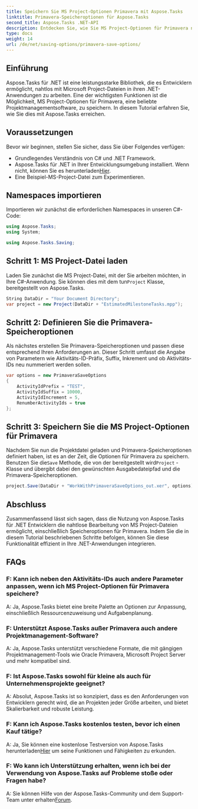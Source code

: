 ```yaml
---
title: Speichern Sie MS Project-Optionen Primavera mit Aspose.Tasks
linktitle: Primavera-Speicheroptionen für Aspose.Tasks
second_title: Aspose.Tasks .NET-API
description: Entdecken Sie, wie Sie MS Project-Optionen für Primavera nahtlos mit Aspose.Tasks für .NET speichern können. Folgen Sie unserer Schritt-für-Schritt-Anleitung.
type: docs
weight: 14
url: /de/net/saving-options/primavera-save-options/
---
```

## Einführung
Aspose.Tasks für .NET ist eine leistungsstarke Bibliothek, die es Entwicklern ermöglicht, nahtlos mit Microsoft Project-Dateien in ihren .NET-Anwendungen zu arbeiten. Eine der wichtigsten Funktionen ist die Möglichkeit, MS Project-Optionen für Primavera, eine beliebte Projektmanagementsoftware, zu speichern. In diesem Tutorial erfahren Sie, wie Sie dies mit Aspose.Tasks erreichen.
## Voraussetzungen
Bevor wir beginnen, stellen Sie sicher, dass Sie über Folgendes verfügen:
- Grundlegendes Verständnis von C# und .NET Framework.
-  Aspose.Tasks für .NET in Ihrer Entwicklungsumgebung installiert. Wenn nicht, können Sie es herunterladen[Hier](https://releases.aspose.com/tasks/net/).
- Eine Beispiel-MS-Project-Datei zum Experimentieren.

## Namespaces importieren
Importieren wir zunächst die erforderlichen Namespaces in unseren C#-Code:
```csharp
using Aspose.Tasks;
using System;

using Aspose.Tasks.Saving;
```
## Schritt 1: MS Project-Datei laden
Laden Sie zunächst die MS Project-Datei, mit der Sie arbeiten möchten, in Ihre C#-Anwendung. Sie können dies mit dem tun`Project` Klasse, bereitgestellt von Aspose.Tasks.
```csharp
String DataDir = "Your Document Directory";
var project = new Project(DataDir + "EstimatedMilestoneTasks.mpp");
```
## Schritt 2: Definieren Sie die Primavera-Speicheroptionen
Als nächstes erstellen Sie Primavera-Speicheroptionen und passen diese entsprechend Ihren Anforderungen an. Dieser Schritt umfasst die Angabe von Parametern wie Aktivitäts-ID-Präfix, Suffix, Inkrement und ob Aktivitäts-IDs neu nummeriert werden sollen.
```csharp
var options = new PrimaveraSaveOptions
{
    ActivityIdPrefix = "TEST",
    ActivityIdSuffix = 10000,
    ActivityIdIncrement = 5,
    RenumberActivityIds = true
};
```
## Schritt 3: Speichern Sie die MS Project-Optionen für Primavera
 Nachdem Sie nun die Projektdatei geladen und Primavera-Speicheroptionen definiert haben, ist es an der Zeit, die Optionen für Primavera zu speichern. Benutzen Sie die`Save` Methode, die von der bereitgestellt wird`Project` -Klasse und übergibt dabei den gewünschten Ausgabedateipfad und die Primavera-Speicheroptionen.
```csharp
project.Save(DataDir + "WorkWithPrimaveraSaveOptions_out.xer", options);
```

## Abschluss
Zusammenfassend lässt sich sagen, dass die Nutzung von Aspose.Tasks für .NET Entwicklern die nahtlose Bearbeitung von MS Project-Dateien ermöglicht, einschließlich Speicheroptionen für Primavera. Indem Sie die in diesem Tutorial beschriebenen Schritte befolgen, können Sie diese Funktionalität effizient in Ihre .NET-Anwendungen integrieren.
## FAQs
### F: Kann ich neben den Aktivitäts-IDs auch andere Parameter anpassen, wenn ich MS Project-Optionen für Primavera speichere?
A: Ja, Aspose.Tasks bietet eine breite Palette an Optionen zur Anpassung, einschließlich Ressourcenzuweisung und Aufgabenplanung.
### F: Unterstützt Aspose.Tasks außer Primavera auch andere Projektmanagement-Software?
A: Ja, Aspose.Tasks unterstützt verschiedene Formate, die mit gängigen Projektmanagement-Tools wie Oracle Primavera, Microsoft Project Server und mehr kompatibel sind.
### F: Ist Aspose.Tasks sowohl für kleine als auch für Unternehmensprojekte geeignet?
A: Absolut, Aspose.Tasks ist so konzipiert, dass es den Anforderungen von Entwicklern gerecht wird, die an Projekten jeder Größe arbeiten, und bietet Skalierbarkeit und robuste Leistung.
### F: Kann ich Aspose.Tasks kostenlos testen, bevor ich einen Kauf tätige?
 A: Ja, Sie können eine kostenlose Testversion von Aspose.Tasks herunterladen[Hier](https://releases.aspose.com/) um seine Funktionen und Fähigkeiten zu erkunden.
### F: Wo kann ich Unterstützung erhalten, wenn ich bei der Verwendung von Aspose.Tasks auf Probleme stoße oder Fragen habe?
A: Sie können Hilfe von der Aspose.Tasks-Community und dem Support-Team unter erhalten[Forum](https://forum.aspose.com/c/tasks/15).